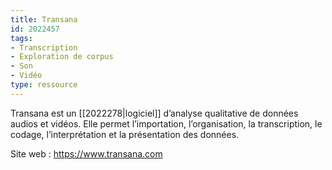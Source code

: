 ```yaml
---
title: Transana
id: 2022457
tags:
- Transcription
- Exploration de corpus
- Son
- Vidéo
type: ressource
---
```


Transana est un [[2022278|logiciel]] d’analyse qualitative de données audios et vidéos. Elle permet l’importation, l’organisation, la transcription, le codage, l’interprétation et la présentation des données.

Site web : <https://www.transana.com>

